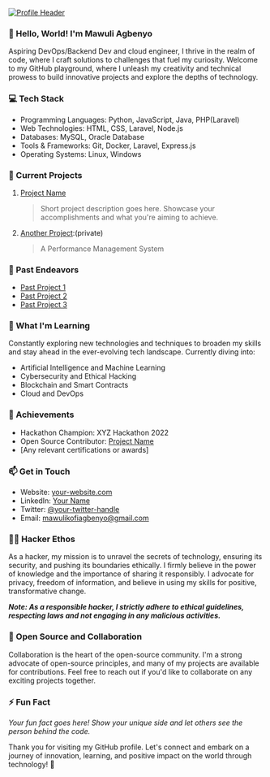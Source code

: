 <!-- Replace the image URL below with your header image -->
[![Profile Header](https://upload.wikimedia.org/wikipedia/commons/thumb/9/9a/Laravel.svg/1200px-Laravel.svg.png)](https://github.com/mawuli-agbenyo-creator)

### 👋 Hello, World! I'm Mawuli Agbenyo

Aspiring DevOps/Backend Dev and cloud engineer, I thrive in the realm of code, where I craft solutions to challenges that fuel my curiosity. Welcome to my GitHub playground, where I unleash my creativity and technical prowess to build innovative projects and explore the depths of technology.

### 💻 Tech Stack

- Programming Languages: Python, JavaScript, Java, PHP(Laravel)
- Web Technologies: HTML, CSS, Laravel, Node.js
- Databases: MySQL, Oracle Database
- Tools & Frameworks: Git, Docker, Laravel, Express.js
- Operating Systems: Linux, Windows

### 🌱 Current Projects

1. [Project Name](https://github.com/your-username/project-repo)
   > Short project description goes here. Showcase your accomplishments and what you're aiming to achieve.

2. [Another Project](https://github.com/mawuli-agbenyo-creator/PMS):(private)
   > A Performance Management System

### 🚀 Past Endeavors

- [Past Project 1](https://github.com/your-username/past-project-1)
- [Past Project 2](https://github.com/your-username/past-project-2)
- [Past Project 3](https://github.com/your-username/past-project-3)

### 🔭 What I'm Learning

Constantly exploring new technologies and techniques to broaden my skills and stay ahead in the ever-evolving tech landscape. Currently diving into:

- Artificial Intelligence and Machine Learning
- Cybersecurity and Ethical Hacking
- Blockchain and Smart Contracts
- Cloud and DevOps

### 🌟 Achievements

- Hackathon Champion: XYZ Hackathon 2022
- Open Source Contributor: [Project Name](https://github.com/open-source-project)
- [Any relevant certifications or awards]

### 📫 Get in Touch

- Website: [your-website.com](https://your-website.com)
- LinkedIn: [Your Name](https://www.linkedin.com/in/your-username/)
- Twitter: [@your-twitter-handle](https://twitter.com/your-twitter-handle)
- Email: mawulikofiagbenyo@gmail.com

### 🕵️‍♂️ Hacker Ethos

As a hacker, my mission is to unravel the secrets of technology, ensuring its security, and pushing its boundaries ethically. I firmly believe in the power of knowledge and the importance of sharing it responsibly. I advocate for privacy, freedom of information, and believe in using my skills for positive, transformative change.

**_Note: As a responsible hacker, I strictly adhere to ethical guidelines, respecting laws and not engaging in any malicious activities._**

### 📝 Open Source and Collaboration

Collaboration is the heart of the open-source community. I'm a strong advocate of open-source principles, and many of my projects are available for contributions. Feel free to reach out if you'd like to collaborate on any exciting projects together.

### ⚡ Fun Fact

_Your fun fact goes here! Show your unique side and let others see the person behind the code._

Thank you for visiting my GitHub profile. Let's connect and embark on a journey of innovation, learning, and positive impact on the world through technology! 🚀
